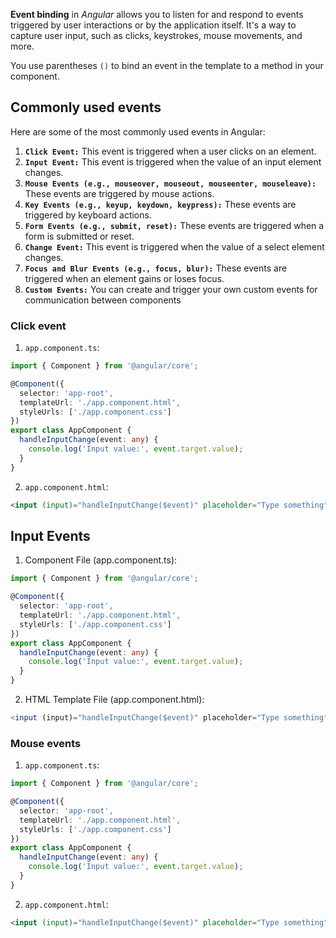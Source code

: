 
**Event binding** in _Angular_ allows you to listen for and respond to events triggered by user interactions or by the application itself. It's a way to capture user input, such as clicks, keystrokes, mouse movements, and more.

You use parentheses `()` to bind an event in the template to a method in your component.

## Commonly used events

Here are some of the most commonly used events in Angular:

1. **`Click Event:`** This event is triggered when a user clicks on an element.
2. **`Input Event:`** This event is triggered when the value of an input element changes.
3. **`Mouse Events (e.g., mouseover, mouseout, mouseenter, mouseleave):`** These events are triggered by mouse actions.
4. **`Key Events (e.g., keyup, keydown, keypress):`** These events are triggered by keyboard actions.
5. **`Form Events (e.g., submit, reset):`** These events are triggered when a form is submitted or reset.
6. **`Change Event:`** This event is triggered when the value of a select element changes.
7. **`Focus and Blur Events (e.g., focus, blur):`** These events are triggered when an element gains or loses focus.
8. **`Custom Events:`** You can create and trigger your own custom events for communication between components

### Click event

1. `app.component.ts`:
```typescript
import { Component } from '@angular/core';

@Component({
  selector: 'app-root',
  templateUrl: './app.component.html',
  styleUrls: ['./app.component.css']
})
export class AppComponent {
  handleInputChange(event: any) {
    console.log('Input value:', event.target.value);
  }
}
```

2. `app.component.html`:
```html
<input (input)="handleInputChange($event)" placeholder="Type something">
```

## Input Events

1. Component File (app.component.ts):
```typescript
import { Component } from '@angular/core';

@Component({
  selector: 'app-root',
  templateUrl: './app.component.html',
  styleUrls: ['./app.component.css']
})
export class AppComponent {
  handleInputChange(event: any) {
    console.log('Input value:', event.target.value);
  }
}
```

2. HTML Template File (app.component.html):
```typescript
<input (input)="handleInputChange($event)" placeholder="Type something">
```

### Mouse events

1. `app.component.ts`:
```typescript
import { Component } from '@angular/core';

@Component({
  selector: 'app-root',
  templateUrl: './app.component.html',
  styleUrls: ['./app.component.css']
})
export class AppComponent {
  handleInputChange(event: any) {
    console.log('Input value:', event.target.value);
  }
}
```

2. `app.component.html`:
```html
<input (input)="handleInputChange($event)" placeholder="Type something">
```
